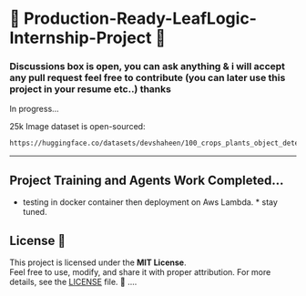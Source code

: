 # 🌿 Production-Ready-LeafLogic-Internship-Project 🌱  
### Discussions box is open, you can ask anything & i will accept any pull request feel free to contribute (you can later use this project in your resume etc..) thanks
In progress...

25k Image dataset is open-sourced:
```bash
https://huggingface.co/datasets/devshaheen/100_crops_plants_object_detection_25k_image_dataset
```

---
## Project Training and Agents Work Completed...
  *  testing in docker container then deployment on Aws Lambda.
    *   stay tuned.

## License 📜  

This project is licensed under the **MIT License**.  
Feel free to use, modify, and share it with proper attribution. For more details, see the [LICENSE](LICENSE) file. 🌟  ....


